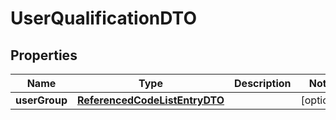 

# UserQualificationDTO


## Properties

Name | Type | Description | Notes
------------ | ------------- | ------------- | -------------
**userGroup** | [**ReferencedCodeListEntryDTO**](ReferencedCodeListEntryDTO.md) |  |  [optional]



